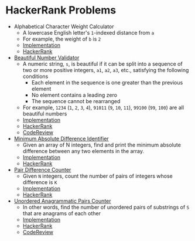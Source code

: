 # HackerRank Problems

* Alphabetical Character Weight Calculator
  * A lowercase English letter's `1`-indexed distance from `a`
  * For example, the weight of `b` is `2`
  * [Implementation](https://github.com/jaebradley/hackerrank/blob/master/src/main/java/algorithms/implementations/AlphabeticalCharacterWeightCalculatorImpl.java)
  * [HackerRank](https://www.hackerrank.com/challenges/weighted-uniform-string)
* [Beautiful Number Validator](https://github.com/jaebradley/hackerrank/blob/master/codereview/beautifulNumberValidator.md)
  * A numeric string, `s`, is beautiful if it can be split into a sequence of two or more positive integers, `a1`, `a2`, `a3`, etc., satisfying the following conditions
    * Each element in the sequence is one greater than the previous element
    * No element contains a leading zero
    * The sequence cannot be rearranged
  * For example, `1234` (`1`, `2`, `3`, `4`), `91011` (`9`, `10`, `11`), `99100` (`99`, `100`) are all beautiful numbers
  * [Implementation](https://github.com/jaebradley/hackerrank/blob/master/src/main/java/algorithms/implementations/BeautifulNumberValidatorImpl.java)
  * [HackerRank](https://www.hackerrank.com/challenges/separate-the-numbers/problem)
  * [CodeReview](https://codereview.stackexchange.com/questions/169679/beautiful-number-validator/169705#169705)
* [Minimum Absolute Difference Identifier](https://github.com/jaebradley/hackerrank/blob/master/codereview/minimumAbsoluteDifferenceIdentifier.md)
  * Given an array of N integers, find and print the minimum absolute difference between any two elements in the array.
  * [Implementation](https://github.com/jaebradley/hackerrank/blob/master/src/main/java/algorithms/implementations/MinimumAbsoluteDifferenceIdentifier.java)
  * [HackerRank](https://www.hackerrank.com/challenges/minimum-absolute-difference-in-an-array)
* [Pair Difference Counter](https://github.com/jaebradley/hackerrank/blob/master/codereview/pairDifferenceCounter.md)
  * Given `N` integers, count the number of pairs of integers whose difference is `K`
  * [Implementation](https://github.com/jaebradley/hackerrank/blob/master/src/main/java/algorithms/implementations/PairDifferenceCounter.java)
  * [HackerRank](https://www.hackerrank.com/challenges/pairs/problem)
* [Unordered Anagrammatic Pairs Counter](https://github.com/jaebradley/hackerrank/blob/master/codereview/unorderedAnagrammaticPairsCounter.md)
  * In other words, find the number of unordered pairs of substrings of `S` that are anagrams of each other
  * [Implementation](https://github.com/jaebradley/hackerrank/blob/master/src/main/java/algorithms/implementations/UnorderedAnagrammaticPairsCounterImpl.java)
  * [HackerRank](https://www.hackerrank.com/challenges/sherlock-and-anagrams/problem)
  * [CodeReview](https://codereview.stackexchange.com/questions/169768/unordered-substring-anagrammatic-pairs)